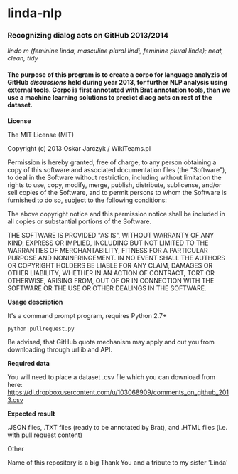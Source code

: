 linda-nlp
=========

### **Recognizing dialog acts on GitHub 2013/2014**
*lindo m (feminine linda, masculine plural lindi, feminine plural linde); neat, clean, tidy*

#### The purpose of this program is to create a corpo for language analyzis of GitHub *discussions* held during year 2013, for further NLP analysis using external tools. Corpo is first annotated with **Brat** annotation tools, than we use a machine learning solutions to predict diaog acts on rest of the dataset.

**License**

The MIT License (MIT)

Copyright (c) 2013 Oskar Jarczyk / WikiTeams.pl

Permission is hereby granted, free of charge, to any person obtaining a copy of
this software and associated documentation files (the "Software"), to deal in
the Software without restriction, including without limitation the rights to
use, copy, modify, merge, publish, distribute, sublicense, and/or sell copies of
the Software, and to permit persons to whom the Software is furnished to do so,
subject to the following conditions:

The above copyright notice and this permission notice shall be included in all
copies or substantial portions of the Software.

THE SOFTWARE IS PROVIDED "AS IS", WITHOUT WARRANTY OF ANY KIND, EXPRESS OR
IMPLIED, INCLUDING BUT NOT LIMITED TO THE WARRANTIES OF MERCHANTABILITY, FITNESS
FOR A PARTICULAR PURPOSE AND NONINFRINGEMENT. IN NO EVENT SHALL THE AUTHORS OR
COPYRIGHT HOLDERS BE LIABLE FOR ANY CLAIM, DAMAGES OR OTHER LIABILITY, WHETHER
IN AN ACTION OF CONTRACT, TORT OR OTHERWISE, ARISING FROM, OUT OF OR IN
CONNECTION WITH THE SOFTWARE OR THE USE OR OTHER DEALINGS IN THE SOFTWARE.


**Usage description**

It's a command prompt program, requires Python 2.7+

```
python pullrequest.py
```

Be advised, that GitHub quota mechanism may apply and cut you from downloading through urllib and API.

**Required data**

You will need to place a dataset .csv file which you can download from here: https://dl.dropboxusercontent.com/u/103068909/comments_on_github_2013.csv

**Expected result**

.JSON files, .TXT files (ready to be annotated by Brat), and .HTML files (i.e. with pull request content)

Other

Name of this repository is a big Thank You and a tribute to my sister 'Linda'
